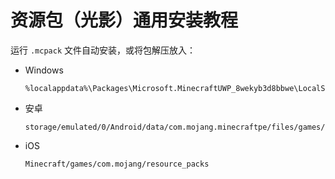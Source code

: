 # 资源包（光影）通用安装教程

<primary-label ref="manual"/>

<secondary-label ref="wip"/>

<secondary-label ref="bedoc"/>
<secondary-label ref="shaderdoc"/>
<secondary-label ref="resourcedoc"/>

<tldr>

运行 `.mcpack` 文件自动安装，或将包解压放入：
  - Windows
      ```
      %localappdata%\Packages\Microsoft.MinecraftUWP_8wekyb3d8bbwe\LocalState\games\com.mojang\resource_packs
      ```
  - 安卓
      ```
      storage/emulated/0/Android/data/com.mojang.minecraftpe/files/games/com.mojang/resource_packs
      ```
  - iOS
      ```
      Minecraft/games/com.mojang/resource_packs
      ```
</tldr>
